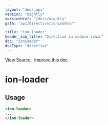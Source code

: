 ```yaml
---
layout: "docs_api"
version: "nightly"
versionHref: "/docs/nightly"
path: "api/directive/ionLoader/"

title: "ion-loader"
header_sub_title: "Directive in module ionic"
doc: "ionLoader"
docType: "directive"
---
```


<div class="improve-docs">
  <a href='http://github.com/driftyco/ionic/tree/master/js/angular/directive/loader.js#L1'>
    View Source
  </a>
  &nbsp;
  <a href='http://github.com/driftyco/ionic/edit/master/js/angular/directive/loader.js#L1'>
    Improve this doc
  </a>
</div>




<h1 class="api-title">

  ion-loader



</h1>














  
<h2 id="usage">Usage</h2>
  
    

  ```html
  <ion-loader>
  ...
  </ion-loader>
  ```
    
  

  





